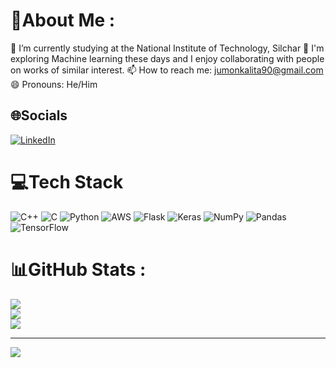 # 💫About Me :
🔭 I’m currently studying at the National Institute of Technology, Silchar
🌱 I'm exploring Machine learning these days and I enjoy collaborating with people on works of similar interest.
📫 How to reach me: jumonkalita90@gmail.com
😄 Pronouns: He/Him


## 🌐Socials
[![LinkedIn](https://img.shields.io/badge/LinkedIn-%230077B5.svg?logo=linkedin&logoColor=white)](https://linkedin.com/in/https://www.linkedin.com/in/juman-krishna-kalita-660717289/) 

# 💻Tech Stack
![C++](https://img.shields.io/badge/c++-%2300599C.svg?style=plastic&logo=c%2B%2B&logoColor=white) ![C](https://img.shields.io/badge/c-%2300599C.svg?style=plastic&logo=c&logoColor=white) ![Python](https://img.shields.io/badge/python-3670A0?style=plastic&logo=python&logoColor=ffdd54) ![AWS](https://img.shields.io/badge/AWS-%23FF9900.svg?style=plastic&logo=amazon-aws&logoColor=white) ![Flask](https://img.shields.io/badge/flask-%23000.svg?style=plastic&logo=flask&logoColor=white) ![Keras](https://img.shields.io/badge/Keras-%23D00000.svg?style=plastic&logo=Keras&logoColor=white) ![NumPy](https://img.shields.io/badge/numpy-%23013243.svg?style=plastic&logo=numpy&logoColor=white) ![Pandas](https://img.shields.io/badge/pandas-%23150458.svg?style=plastic&logo=pandas&logoColor=white) ![TensorFlow](https://img.shields.io/badge/TensorFlow-%23FF6F00.svg?style=plastic&logo=TensorFlow&logoColor=white)
# 📊GitHub Stats :
![](https://github-readme-stats.vercel.app/api?username=jumon000&theme=radical&hide_border=false&include_all_commits=false&count_private=false)<br/>
![](https://github-readme-streak-stats.herokuapp.com/?user=jumon000&theme=radical&hide_border=false)<br/>
![](https://github-readme-stats.vercel.app/api/top-langs/?username=jumon000&theme=radical&hide_border=false&include_all_commits=false&count_private=false&layout=compact)

---
[![](https://visitcount.itsvg.in/api?id=jumon000&icon=0&color=0)](https://visitcount.itsvg.in)
